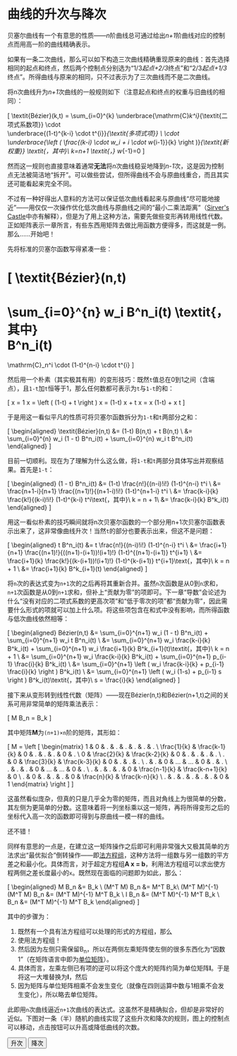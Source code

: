 # 曲线的升次与降次

贝塞尔曲线有一个有意思的性质——*n*阶曲线总可通过给出*n+1*阶曲线对应的控制点而用高一阶的曲线精确表示。

如果有一条二次曲线，那么可以如下构造三次曲线精确重现原来的曲线：首先选择相同的起点和终点，然后两个控制点分别选为“1/3*起点+2/3*终点”和“2/3*起点+1/3*终点”。所得曲线与原来的相同，只不过表示为了三次曲线而不是二次曲线。

将*n*次曲线升为*n+1*次曲线的一般规则如下（注意起点和终点的权重与旧曲线的相同）：

\[
  \textit{Bézier}(k,t) = \sum_{i=0}^{k}
                \underbrace{\mathrm{C}_k^i}_{\textit{二项式系数项}}
                \cdot\
                \underbrace{(1-t)^{k-i} \cdot t^{i}}_{\textit{多项式项}}
                \ \cdot \
                \underbrace{\left ( \frac{(k-i) \cdot w_i + i \cdot w_{i-1}}{k} \right )}_{\textit{新权重}}
  \textit{，其中}\ k=n+1 \textit{，} w_{-1}=0
\]

然而这一规则也直接意味着通常**无法**将*n*次曲线稳妥地降到*n-1*次，这是因为控制点无法被简洁地“拆开”。可以做些尝试，但所得曲线不会与原曲线重合，而且其实还可能看起来完全不同。

不过有一种好得出人意料的方法可以保证低次曲线看起来与原曲线“尽可能地接近”——用仅仅一次操作优化低次曲线与原曲线之间的“最小二乘法距离”（[Sirver's Castle](https://www.sirver.net/blog/2011/08/23/degree-reduction-of-bezier-curves/)中亦有解释），但是为了用上这种方法，需要先做些变形再转用线性代数。正如矩阵表示一章所言，有些东西用矩阵去做比用函数方便得多，而这就是一例。那么……开始吧！

先将标准的贝塞尔函数写得紧凑一些：

\[
  \textit{Bézier}(n,t)
  =
  \sum_{i=0}^{n} w_i B^n_i(t)
  \textit{，其中}\
  B^n_i(t)
  =
  \mathrm{C}_n^i \cdot (1-t)^{n-i} \cdot t^{i}
\]

然后用一个朴素（其实极其有用）的变形技巧：既然`t`值总在0到1之间（含端点），且`1-t`加`t`恒等于1，那么任何数都可表示为`t`与`1-t`的和：

\[
  x = 1 x = \left ( (1-t) + t \right ) x = (1-t) x + t x = x (1-t) + x t
\]

于是用这一看似平凡的性质可将贝塞尔函数拆分为`1-t`和`t`两部分之和：

\[
  \begin{aligned}
    \textit{Bézier}(n,t) &= (1-t) B(n,t) + t B(n,t) \\
                &= \sum_{i=0}^{n} w_i (1 - t) B^n_i(t) + \sum_{i=0}^{n} w_i t B^n_i(t)
  \end{aligned}
\]

目前一切顺利。现在为了理解为什么这么做，将`1-t`和`t`两部分具体写出并观察结果。首先是`1-t`：

\[
  \begin{aligned}
    (1 - t) B^n_i(t) &= (1-t) \frac{n!}{(n-i)!i!}  (1-t)^{n-i} t^i \\
                     &= \frac{n+1-i}{n+1} \frac{(n+1)!}{(n+1-i)!i!} (1-t)^{n+1-i} t^i \\
                     &= \frac{k-i}{k} \frac{k!}{(k-i)!i!} (1-t)^{k-i} t^i\text{，其中}\ k = n + 1\\
                     &= \frac{k-i}{k} B^k_i(t)
  \end{aligned}
\]

用这一看似朴素的技巧瞬间就将n次贝塞尔函数的一个部分用n+1次贝塞尔函数表示出来了，这非常像曲线升次！当然`t`的部分也要表示出来，但这不是问题：

\[
  \begin{aligned}
    t B^n_i(t) &= t \frac{n!}{(n-i)!i!} (1-t)^{n-i} t^i \\
               &= \frac{i+1}{n+1} \frac{(n+1)!}{((n+1)-(i+1))!(i+1)!} (1-t)^{(n+1)-(i+1)} t^{i+1} \\
               &= \frac{i+1}{k} \frac{k!}{(k-(i+1))!(i+1)!} (1-t)^{k-(i+1)} t^{i+1}\text{，其中}\ k = n + 1 \\
               &= \frac{i+1}{k} B^k_{i+1}(t)
  \end{aligned}
\]

将`n`次的表达式变为`n+1`次的之后再将其重新合并。虽然`n`次函数是从0到`n`求和，`n+1`次函数是从0到`n+1`求和，但补上“贡献为零”的项即可。下一章“导数”会论述为什么“没有对应的二项式系数的更高次项”和“低于零次的项”都“贡献为零”，因此需要什么形式的项就可以加上什么项。将这些项包含在和式中没有影响，而所得函数与低次曲线依然相等：

\[
  \begin{aligned}
    Bézier(n,t) &= \sum_{i=0}^{n+1} w_i (1 - t) B^n_i(t) + \sum_{i=0}^{n+1} w_i t B^n_i(t) \\
                &= \sum_{i=0}^{n+1} w_i \frac{k-i}{k} B^k_i(t) + \sum_{i=0}^{n+1} w_i \frac{i+1}{k} B^k_{i+1}(t)\textit{，其中}\ k = n + 1 \\
                &= \sum_{i=0}^{n+1} w_i \frac{k-i}{k} B^k_i(t) + \sum_{i=0}^{n+1} p_{i-1} \frac{i}{k} B^k_i(t) \\
                &= \sum_{i=0}^{n+1} \left ( w_i \frac{k-i}{k} + p_{i-1} \frac{i}{k} \right ) B^k_i(t) \\
                &= \sum_{i=0}^{n+1} \left ( w_i (1-s) + p_{i-1} s \right ) B^k_i(t)\textit{，其中}\ s = \frac{i}{k}
  \end{aligned}
\]

接下来从变形转到线性代数（矩阵）——现在Bézier(n,t)和Bézier(n+1,t)之间的关系可用非常简单的矩阵乘法表示：

\[
  M B_n = B_k
\]

其中矩阵**M**为`(n+1)×n`阶的矩阵，其形如：

\[
M =
\left [
\begin{matrix}
     1      &        0      &        .      &        .      &  .  &       .       &         .       & . \\
\frac{1}{k} & \frac{k-1}{k} &        0      &        .      &  .  &       .       &         0       & . \\
     0      & \frac{2}{k}   & \frac{k-2}{k} &        0      &  .  &       .       &         .       & . \\
     .      &        0      & \frac{3}{k}   & \frac{k-3}{k} &  0  &       .       &         .       & . \\
     .      &        .      &        0      &       ...     & ... &       0       &         .       & . \\
     .      &        .      &        .      &        0      & ... &      ...      &         0       & . \\
     .      &        .      &        .      &        .      &  0  & \frac{n-1}{k} & \frac{k-n+1}{k} & 0 \\
     .      &        0      &        .      &        .      &  .  &       0       & \frac{n}{k}     & \frac{k-n}{k} \\
     .      &        .      &        .      &        .      &  .  &       .       &         0       & 1
\end{matrix}
\right ]
\]

这虽然看似庞杂，但真的只是几乎全为零的矩阵，而且对角线上为很简单的分数，其左侧为更简单的分数。这意味着将一列坐标乘以这一矩阵，再将所得变形之后的坐标代入高一次的函数即可得到与原曲线一模一样的曲线。

还不错！

同样有意思的一点是，在建立这一矩阵操作之后即可利用非常强大又极其简单的方法求出“最优拟合”倒转操作——即[法方程组](https://mathworld.wolfram.com/NormalEquation.html)，这种方法将一组数与另一组数的平方差之和最小化。具体而言，对于超定方程组**A x = b**，利用法方程组可以求出使方程两侧之差长度最小的`x`。既然现在面临的问题即为如此，那么：

\[
\begin{aligned}
  M B_n &= B_k \\
  (M^T M) B_n &= M^T B_k\\
  (M^T M)^{-1} (M^T M) B_n &= (M^T M)^{-1} M^T B_k \\
  I B_n &= (M^T M)^{-1} M^T B_k \\
  B_n &= (M^T M)^{-1} M^T B_k
\end{aligned}
\]

其中的步骤为：

1. 既然有一个具有法方程组可以处理的形式的方程组，那么
2. 使用法方程组！
3. 然后因为左侧只需保留B<sub>n</sub>，所以在两侧左乘矩阵使左侧的很多东西化为“因数1”（在矩阵语言中即为[单位矩阵](https://mathworld.wolfram.com/IdentityMatrix.html)）。
4. 具体而言，左乘左侧已有项的逆可以将这个庞大的矩阵约简为单位矩阵**I**。于是将这一大堆替换为**I**，然后
5. 因为矩阵与单位矩阵相乘不会发生变化（就像在四则运算中数与1相乘不会发生变化），所以略去单位矩阵。

此即用`n`次曲线逼近`n+1`次曲线的表达式。这虽然不是精确拟合，但却是非常好的近似。下图对一条（半）随机的曲线实现了这些升次和降次的规则，图上的控制点可以移动，点击按钮可以升高或降低曲线的次数。

<graphics-element title="可变次数贝塞尔曲线" src="./reorder.js">
  <button class="raise">升次</button>
  <button class="lower">降次</button>
</graphics-element>
